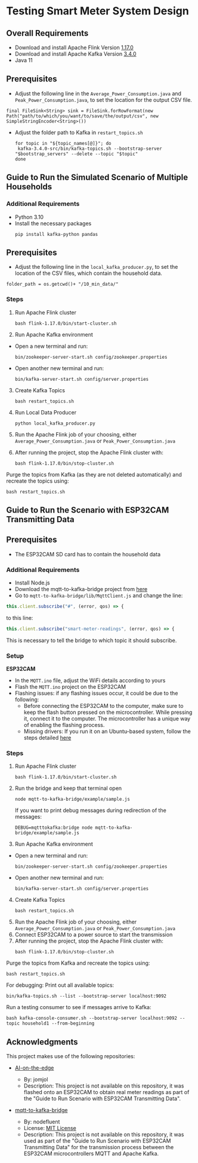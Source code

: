 # Testing Smart Meter System Design

## Overall Requirements
- Download and install Apache Flink Version [1.17.0](https://flink.apache.org/downloads/)
- Download and install Apache Kafka Version [3.4.0](https://kafka.apache.org/downloads)
- Java 11
## Prerequisites
- Adjust the following line in the `Average_Power_Consumption.java` and `Peak_Power_Consumption.java`, to set the location for the output CSV file.
```
final FileSink<String> sink = FileSink.forRowFormat(new Path("path/to/which/you/want/to/save/the/output/csv", new SimpleStringEncoder<String>())
```
- Adjust the folder path to Kafka in `restart_topics.sh`
   ```
   for topic in "${topic_names[@]}"; do
    kafka-3.4.0-src/bin/kafka-topics.sh --bootstrap-server "$bootstrap_servers" --delete --topic "$topic"
   done
   ```
## Guide to Run the Simulated Scenario of Multiple Households

### Additional Requirements
- Python 3.10
- Install the necessary packages
   ```
  pip install kafka-python pandas
   ```

## Prerequisites
- Adjust the following line in the `local_kafka_producer.py`, to set the location of the CSV files, which contain the household data.
```
folder_path = os.getcwd()+ "/10_min_data/"
```
### Steps

1. Run Apache Flink cluster
   ```
   bash flink-1.17.0/bin/start-cluster.sh
   ```
2. Run Apache Kafka environment
- Open a new terminal and run:
  ```
  bin/zookeeper-server-start.sh config/zookeeper.properties
  ```
- Open another new terminal and run:
   ```
  bin/kafka-server-start.sh config/server.properties
   ```
3. Create Kafka Topics
   ```
   bash restart_topics.sh
   ```
4. Run Local Data Producer
   ```
   python local_kafka_producer.py
   ```
5. Run the Apache Flink job of your choosing, either `Average_Power_Consumption.java` or `Peak_Power_Consumption.java`

6. After running the project, stop the Apache Flink cluster with:
   ```
   bash flink-1.17.0/bin/stop-cluster.sh
   ```

Purge the topics from Kafka (as they are not deleted automatically) and recreate the topics using:
   ```
   bash restart_topics.sh
   ```


## Guide to Run the Scenario with ESP32CAM Transmitting Data
## Prerequisites
- The ESP32CAM SD card has to contain the household data
### Additional Requirements
- Install Node.js
- Download the mqtt-to-kafka-bridge project from [here](https://github.com/nodefluent/mqtt-to-kafka-bridge)
- Go to `mqtt-to-kafka-bridge/lib/MqttClient.js` and change the line:
 ```javascript
 this.client.subscribe("#", (error, qos) => {
 ```
 to this line:
 ```javascript
 this.client.subscribe("smart-meter-readings", (error, qos) => {
 ```
 This is necessary to tell the bridge to which topic it should subscribe.

### Setup

**ESP32CAM**
- In the `MQTT.ino` file, adjust the WiFi details according to yours
- Flash the `MQTT.ino` project on the ESP32CAM
- Flashing issues: if any flashing issues occur, it could be due to the following:
  - Before connecting the ESP32CAM to the computer, make sure to keep the flash button pressed on the microcontroller. While pressing it, connect it to the computer. The microcontroller has a unique way of enabling the flashing process.
  - Missing drivers: If you run it on an Ubuntu-based system, follow the steps detailed [here](https://github.com/juliagoda/CH341SER#tutorial-on-ubuntu)

### Steps

1. Run Apache Flink cluster
   ```
   bash flink-1.17.0/bin/start-cluster.sh
   ```
2. Run the bridge and keep that terminal open
   ```
   node mqtt-to-kafka-bridge/example/sample.js
   ```
   If you want to print debug messages during redirection of the messages:
   ```
   DEBUG=mqtttokafka:bridge node mqtt-to-kafka-bridge/example/sample.js
   ```
3. Run Apache Kafka environment
- Open a new terminal and run:
  ```
  bin/zookeeper-server-start.sh config/zookeeper.properties
  ```
- Open another new terminal and run:
   ```
  bin/kafka-server-start.sh config/server.properties
   ```
4. Create Kafka Topics
   ```
   bash restart_topics.sh
   ```
5. Run the Apache Flink job of your choosing, either `Average_Power_Consumption.java` or `Peak_Power_Consumption.java`
6. Connect ESP32CAM to a power source to start the transmission
7. After running the project, stop the Apache Flink cluster with:
   ```
   bash flink-1.17.0/bin/stop-cluster.sh
   ```

Purge the topics from Kafka and recreate the topics using:
   ```
   bash restart_topics.sh
   ```

For debugging:
Print out all available topics:
  ```
  bin/kafka-topics.sh --list --bootstrap-server localhost:9092
  ```

Run a testing consumer to see if messages arrive to Kafka:
  ```
  bash kafka-console-consumer.sh --bootstrap-server localhost:9092 --topic household1 --from-beginning
  ```

## Acknowledgments

This project makes use of the following repositories:

- [AI-on-the-edge](https://github.com/jomjol/AI-on-the-edge-device)
  - By: jomjol
  - Description: This project is not available on this repository, it was flashed onto an ESP32CAM to obtain real meter readings as part of the "Guide to Run Scenario with ESP32CAM Transmitting Data".

- [mqtt-to-kafka-bridge](https://github.com/nodefluent/mqtt-to-kafka-bridge)
  - By: nodefluent
  - License: [MIT License](https://github.com/nodefluent/mqtt-to-kafka-bridge/blob/master/LICENSE)
  - Description: This project is not available on this repository, it was used as part of the "Guide to Run Scenario with ESP32CAM Transmitting Data" for the transmission process between the ESP32CAM microcontrollers MQTT and Apache Kafka.
